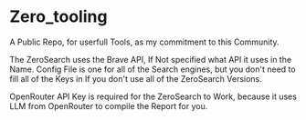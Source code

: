 # Zero_tooling
A Public Repo, for userfull Tools, as my commitment to this Community. 

The ZeroSearch uses the Brave API, If Not specified what API it uses in the Name.
Config File is one for all of the Search engines, but you don't need to fill all of the Keys in If you don't use all of the ZeroSearch Versions.

OpenRouter API Key is required for the ZeroSearch to Work, because it uses LLM from OpenRouter to compile the Report for you.